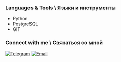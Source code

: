 ### Languages & Tools \ Языки и инструменты
* Python
* PostgreSQL
* GIT



### Connect with me \ Связаться со мной
[![Telegram](https://img.shields.io/badge/-Telegram-008B8B?style=for-the-badge&logo=Telegram)](https://t.me/kaleidoscope_dream) 
[![Email](https://img.shields.io/badge/-Email-008B8B?style=for-the-badge&logo=Gmail)](mailto:i.krugo057@gmail.com)

